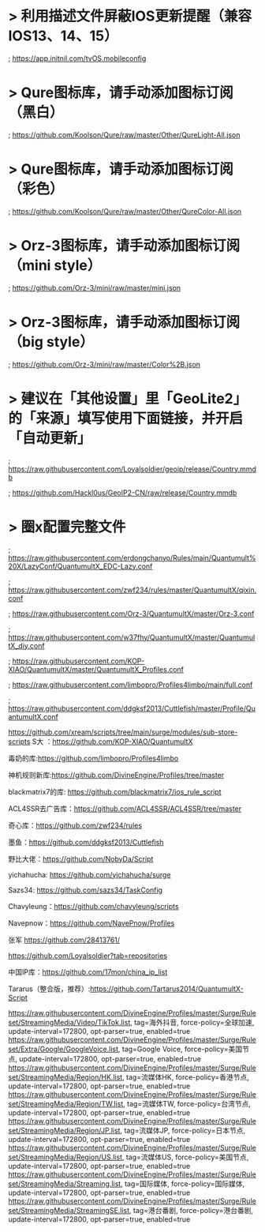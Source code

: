 # > 利用描述文件屏蔽IOS更新提醒（兼容IOS13、14、15）
; https://app.initnil.com/tvOS.mobileconfig
# > Qure图标库，请手动添加图标订阅（黑白）
; https://github.com/Koolson/Qure/raw/master/Other/QureLight-All.json
# > Qure图标库，请手动添加图标订阅（彩色）
; https://github.com/Koolson/Qure/raw/master/Other/QureColor-All.json
# > Orz-3图标库，请手动添加图标订阅（mini style）
; https://github.com/Orz-3/mini/raw/master/mini.json
# > Orz-3图标库，请手动添加图标订阅（big style）
; https://github.com/Orz-3/mini/raw/master/Color%2B.json
# > 建议在「其他设置」里「GeoLite2」的「来源」填写使用下面链接，并开启「自动更新」
; https://raw.githubusercontent.com/Loyalsoldier/geoip/release/Country.mmdb

; https://github.com/Hackl0us/GeoIP2-CN/raw/release/Country.mmdb

# > 圈x配置完整文件

; https://raw.githubusercontent.com/erdongchanyo/Rules/main/Quantumult%20X/LazyConf/QuantumultX_EDC-Lazy.conf

; https://raw.githubusercontent.com/zwf234/rules/master/QuantumultX/qixin.conf

; https://raw.githubusercontent.com/Orz-3/QuantumultX/master/Orz-3.conf

; https://raw.githubusercontent.com/w37fhy/QuantumultX/master/QuantumultX_diy.conf

; https://raw.githubusercontent.com/KOP-XIAO/QuantumultX/master/QuantumultX_Profiles.conf

; https://raw.githubusercontent.com/limbopro/Profiles4limbo/main/full.conf

; https://raw.githubusercontent.com/ddgksf2013/Cuttlefish/master/Profile/QuantumultX.conf


https://github.com/xream/scripts/tree/main/surge/modules/sub-store-scripts
S大 ：https://github.com/KOP-XIAO/QuantumultX

毒奶的库:https://github.com/limbopro/Profiles4limbo

神机规则新库:https://github.com/DivineEngine/Profiles/tree/master

blackmatrix7的库: https://github.com/blackmatrix7/ios_rule_script

ACL4SSR去广告库：https://github.com/ACL4SSR/ACL4SSR/tree/master

奇心库：https://github.com/zwf234/rules

墨鱼：https://github.com/ddgksf2013/Cuttlefish

野比大佬：https://github.com/NobyDa/Script

yichahucha:  https://github.com/yichahucha/surge

Sazs34: https://github.com/sazs34/TaskConfig

Chavyleung：https://github.com/chavyleung/scripts

Navepnow：https://github.com/NavePnow/Profiles

张军 https://github.com/28413761/

https://github.com/Loyalsoldier?tab=repositories

中国IP库：https://github.com/17mon/china_ip_list

Tararus（整合版，推荐）:https://github.com/Tartarus2014/QuantumultX-Script

https://raw.githubusercontent.com/DivineEngine/Profiles/master/Surge/Ruleset/StreamingMedia/Video/TikTok.list, tag=海外抖音, force-policy=全球加速, update-interval=172800, opt-parser=true, enabled=true
https://raw.githubusercontent.com/DivineEngine/Profiles/master/Surge/Ruleset/Extra/Google/GoogleVoice.list, tag=Google Voice, force-policy=美国节点, update-interval=172800, opt-parser=true, enabled=true
https://raw.githubusercontent.com/DivineEngine/Profiles/master/Surge/Ruleset/StreamingMedia/Region/HK.list, tag=流媒体HK, force-policy=香港节点, update-interval=172800, opt-parser=true, enabled=true
https://raw.githubusercontent.com/DivineEngine/Profiles/master/Surge/Ruleset/StreamingMedia/Region/TW.list, tag=流媒体TW, force-policy=台湾节点, update-interval=172800, opt-parser=true, enabled=true
https://raw.githubusercontent.com/DivineEngine/Profiles/master/Surge/Ruleset/StreamingMedia/Region/JP.list, tag=流媒体JP, force-policy=日本节点, update-interval=172800, opt-parser=true, enabled=true
https://raw.githubusercontent.com/DivineEngine/Profiles/master/Surge/Ruleset/StreamingMedia/Region/US.list, tag=流媒体US, force-policy=美国节点, update-interval=172800, opt-parser=true, enabled=true
https://raw.githubusercontent.com/DivineEngine/Profiles/master/Surge/Ruleset/StreamingMedia/Streaming.list, tag=国际媒体, force-policy=国际媒体, update-interval=172800, opt-parser=true, enabled=true
https://raw.githubusercontent.com/DivineEngine/Profiles/master/Surge/Ruleset/StreamingMedia/StreamingSE.list, tag=港台番剧, force-policy=港台番剧, update-interval=172800, opt-parser=true, enabled=true

